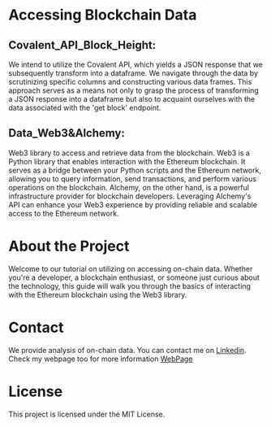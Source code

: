 # Accessing Blockchain Data

## Covalent_API_Block_Height: 
We intend to utilize the Covalent API, which yields a JSON response that we subsequently transform into a dataframe. We navigate through the data by scrutinizing specific columns and constructing various data frames. This approach serves as a means not only to grasp the process of transforming a JSON response into a dataframe but also to acquaint ourselves with the data associated with the 'get block' endpoint.

## Data_Web3&Alchemy:
Web3 library to access and retrieve data from the blockchain. Web3 is a Python library that enables interaction with the Ethereum blockchain. It serves as a bridge between your Python scripts and the Ethereum network, allowing you to query information, send transactions, and perform various operations on the blockchain. Alchemy, on the other hand, is a powerful infrastructure provider for blockchain developers. Leveraging Alchemy's API can enhance your Web3 experience by providing reliable and scalable access to the Ethereum network.

# About the Project
Welcome to our tutorial on utilizing on accessing on-chain data. Whether you're a developer, a blockchain enthusiast, or someone just curious about the technology, this guide will walk you through the basics of interacting with the Ethereum blockchain using the Web3 library.

# Contact
We provide analysis of on-chain data. You can contact me on [Linkedin](https://www.linkedin.com/in/oscarquirogap/). Check my webpage too for more information [WebPage](http://onanalytics.co/)

# License
This project is licensed under the MIT License.

